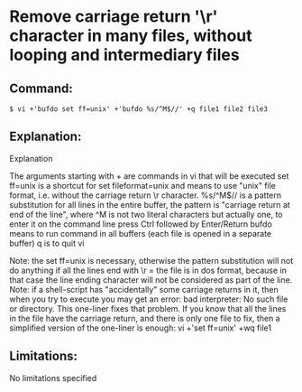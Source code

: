 # Remove carriage return '\r' character in many files, without looping and intermediary files

## Command:
```
$ vi +'bufdo set ff=unix' +'bufdo %s/^M$//' +q file1 file2 file3
```

## Explanation:
Explanation

The arguments starting with + are commands in vi that will be executed
set ff=unix is a shortcut for set fileformat=unix and means to use "unix" file format, i.e. without the carriage return \r character. 
%s/^M$// is a pattern substitution for all lines in the entire buffer, the pattern is "carriage return at end of the line", where ^M is not two literal characters but actually one, to enter it on the command line press Ctrl followed by Enter/Return
bufdo means to run command in all buffers (each file is opened in a separate buffer)
q is to quit vi

Note: the set ff=unix is necessary, otherwise the pattern substitution will not do anything if all the lines end with \r = the file is in dos format, because in that case the line ending character will not be considered as part of the line.
Note: if a shell-script has "accidentally" some carriage returns in it, then when you try to execute you may get an error: bad interpreter: No such file or directory. This one-liner fixes that problem. If you know that all the lines in the file have the carriage return, and there is only one file to fix, then a simplified version of the one-liner is enough:
vi +'set ff=unix' +wq file1

## Limitations:
No limitations specified

